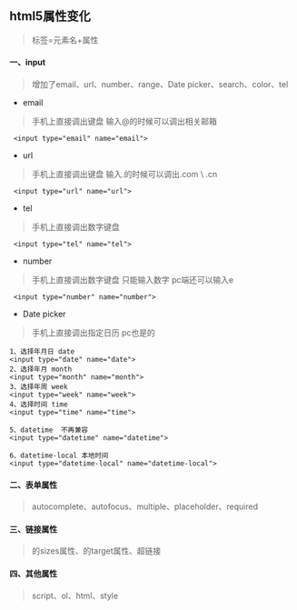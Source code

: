 ## html5属性变化
> 标签=元素名+属性
#### 一、input
> 增加了email、url、number、range、Date picker、search、color、tel
* email
> 手机上直接调出键盘 输入@的时候可以调出相关邮箱
```
 <input type="email" name="email">
```
* url
> 手机上直接调出键盘 输入.的时候可以调出.com \ .cn
```
 <input type="url" name="url">
```

* tel
> 手机上直接调出数字键盘
```
 <input type="tel" name="tel">
```

* number
> 手机上直接调出数字键盘  只能输入数字 pc端还可以输入e
```
 <input type="number" name="number">
```
* Date picker
> 手机上直接调出指定日历 pc也是的
```
1、选择年月日 date
<input type="date" name="date">
2、选择年月 month
<input type="month" name="month">
3、选择年周 week
<input type="week" name="week">
4、选择时间 time
<input type="time" name="time">

5、datetime  不再兼容
<input type="datetime" name="datetime">

6、datetime-local 本地时间
<input type="datetime-local" name="datetime-local">
```



#### 二、表单属性
> autocomplete、autofocus、multiple、placeholder、required

#### 三、链接属性
> <link>的sizes属性、<base>的target属性、超链接<a>

#### 四、其他属性
> script、ol、html、style
